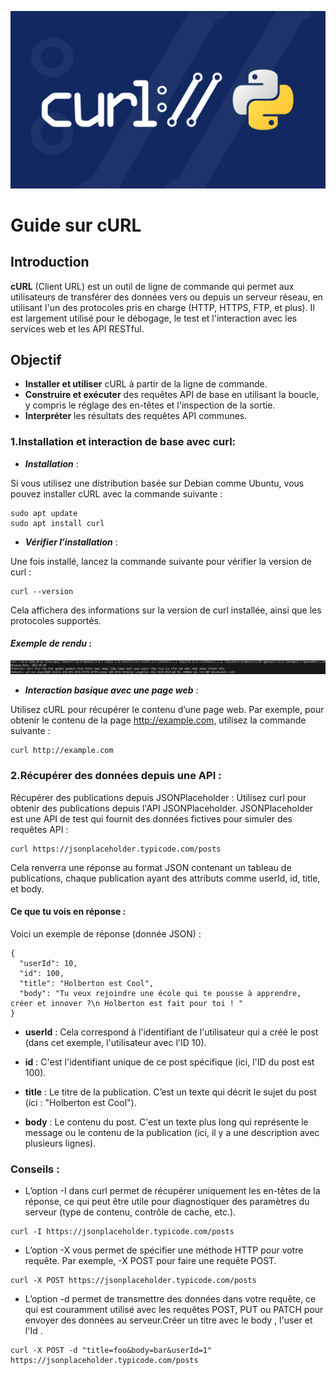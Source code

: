 ![alt text](Curl.png)

# Guide sur cURL

## Introduction
__cURL__ (Client URL) est un outil de ligne de commande qui permet aux utilisateurs de transférer des données vers ou depuis un serveur réseau, en utilisant l'un des protocoles pris en charge (HTTP, HTTPS, FTP, et plus). Il est largement utilisé pour le débogage, le test et l'interaction avec les services web et les API RESTful.

## Objectif

* __Installer et utiliser__ cURL à partir de la ligne de commande.
* __Construire et exécuter__ des requêtes API de base en utilisant la boucle, y compris le réglage des en-têtes et l'inspection de la sortie.
* __Interpréter__ les résultats des requêtes API communes.


### 1.Installation et interaction de base avec curl:

* *__Installation__* :

Si vous utilisez une distribution basée sur Debian comme Ubuntu, vous pouvez installer cURL avec la commande suivante :

```
sudo apt update
sudo apt install curl
```

* *__Vérifier l’installation__* :

Une fois installé, lancez la commande suivante pour vérifier la version de curl :
```
curl --version
```

Cela affichera des informations sur la version de curl installée, ainsi que les protocoles supportés.

#### _Exemple de rendu_ :

![alt text](versio_CURL.png)

* *__Interaction basique avec une page web__*  :

Utilisez cURL pour récupérer le contenu d’une page web. Par exemple, pour obtenir le contenu de la page http://example.com, utilisez la commande suivante :
```
curl http://example.com
```

### 2.Récupérer des données depuis une API :

Récupérer des publications depuis JSONPlaceholder :
Utilisez curl pour obtenir des publications depuis l'API JSONPlaceholder. JSONPlaceholder est une API de test qui fournit des données fictives pour simuler des requêtes API :
```
curl https://jsonplaceholder.typicode.com/posts
```
Cela renverra une réponse au format JSON contenant un tableau de publications, chaque publication ayant des attributs comme userId, id, title, et body.

#### Ce que tu vois en réponse :

Voici un exemple de réponse (donnée JSON) :
```
{
  "userId": 10,
  "id": 100,
  "title": "Holberton est Cool",
  "body": "Tu veux rejoindre une école qui te pousse à apprendre, créer et innover ?\n Holberton est fait pour toi ! "
}
```
* __userId__ : Cela correspond à l'identifiant de l'utilisateur qui a créé le post (dans cet exemple, l'utilisateur avec l'ID 10).

* __id__ : C'est l'identifiant unique de ce post spécifique (ici, l'ID du post est 100).

* __title__ : Le titre de la publication. C’est un texte qui décrit le sujet du post (ici : "Holberton est Cool").

* __body__ : Le contenu du post. C'est un texte plus long qui représente le message ou le contenu de la publication (ici, il y a une description avec plusieurs lignes).

### Conseils :

* L’option -I dans curl permet de récupérer uniquement les en-têtes de la réponse, ce qui peut être utile pour diagnostiquer des paramètres du serveur (type de contenu, contrôle de cache, etc.).
```
curl -I https://jsonplaceholder.typicode.com/posts
```
* L’option -X vous permet de spécifier une méthode HTTP pour votre requête. Par exemple, -X POST pour faire une requête POST.
```
curl -X POST https://jsonplaceholder.typicode.com/posts 
```
* L’option -d permet de transmettre des données dans votre requête, ce qui est couramment utilisé avec les requêtes POST, PUT ou PATCH pour envoyer des données au serveur.Créer un titre avec le body , l'user et l'Id .

```
curl -X POST -d "title=foo&body=bar&userId=1" https://jsonplaceholder.typicode.com/posts
```
